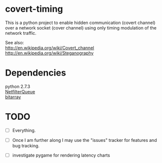 covert-timing
=============

This is a python project to enable hidden communication (covert channel) over a 
network socket (cover channel) using only timing modulation of the network traffic.

See also:  
http://en.wikipedia.org/wiki/Covert_channel  
http://en.wikipedia.org/wiki/Steganography  

Dependencies
=============
python 2.7.3  
[NetfilterQueue](https://pypi.python.org/pypi/NetfilterQueue)  
[bitarray](https://pypi.python.org/pypi/bitarray/)  

TODO
=============
- [ ] Everything.  
- [ ] Once I am further along I may use the "issues" tracker for features and bug tracking.  
- [ ] investigate pygame for rendering latency charts  
    

